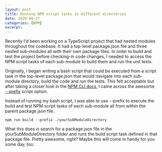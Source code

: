 ```yaml
---
layout: post
title: Running NPM script tasks in different directories
date: 2020-06-27
categories: [NPM]
excerpt: 
---
```

Recently I'd been working on a TypeScript project that had nested modules throughout the codebase. It had a top-level package.json file and three nested sub-modules all with their own package files. In order to build and test the project before checking-in code changes, I needed to access the NPM script tasks of each sub-module to build them and run the unit tests. 

Originally, I began writing a bash script that could be executed from a script task in the top-level package.json that would navigate into each sub-module directory, build the code and run the tests. This felt acceptable but after taking a closer look in the [NPM CLI docs](https://docs.npmjs.com/cli-documentation/cli), I came across the awesome [--prefix](https://docs.npmjs.com/cli/prefix.html) script option.

Instead of running my bash script, I was able to use --prefix to execute the build and test NPM script tasks of each sub-module all from within the parent package.json file.

```
npm run build --prefix ./yourSubModuleDirectory
```

What this does is search for a package.json file in the yourSubModuleDirectory folder and runs the build script task defined in that package file. Pretty awesome, right? Maybe this will come in handy for you some day, too.